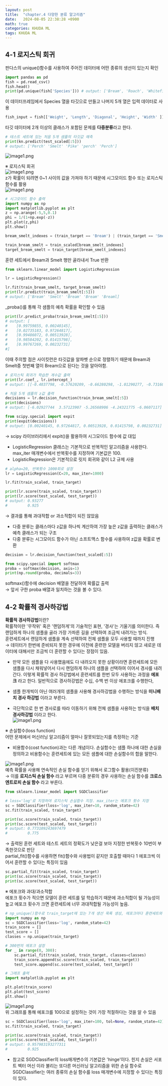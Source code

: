 ```yaml
---
layout: post
title:  "chapter.4 다양한 분류 알고리즘"
date:   2024-08-05 22:38:28 +0900
math: true
categories: KHUDA ML
tags: KHUDA ML
---
```


## 4-1 로지스틱 회귀  

판다스의 unique()함수를 사용하여 주어진 데이터에 어떤 종류의 생선이 있는지 확인  

```python
import pandas as pd
fish = pd.read_csv()
fish.head()
print(pd.unique(fish['Species'])) # output: ['Bream', 'Roach', 'Whitefish', 'Parkki', 'Perch', 'pike', 'Smelt' ]
```
이 데이터프레임에서 Species 열을 타깃으로 만들고 나머지 5개 열은 입력 데이터로 사용  

```python
fish_input = fish[['Weight', 'Length', 'Diagonal', 'Height', 'Width' ]].to_numpy()
```
타깃 데이터에 2개 이상의 클래스가 포함된 문제를 **다중분류**라고 한다.  

```python
# 테스트 세트에 있는 처음 5개 샘플의 타깃값 예측
print(kn.predict(test_scaled[:5]))
# output: ['Perch' 'Smelt' 'Pike' 'perch' 'Perch']
```
![image1.png](/assets/images/HW4/image2.png)    


※ 로지스틱 회귀  
![image1.png](/assets/images/HW4/image1.png)  
z가 확률이 되려면 0~1 사이의 값을 가져야 하기 때문에 시그모이드 함수 또는 로지스틱 함수를 활용  
![image1.png](/assets/images/HW4/image3.png)  

```python
# 시그모이드 함수 출력
import numpy as np
import matplotlib.pyplot as plt
z = np.arange(-5,5,0.1)
phi = 1/(1+np.exp(-z))
plt.plot(z,phi)
plt.show()
```
```python
bream_smelt_indexes = (train_target == 'Bream') | (train_target == 'Smelt')

train_bream_smelt = train_scaled[bream_smelt_indexes]
target_bream_smelt = train_target[bream_smelt_indexes]
```
훈련 세트에서 Bream과 Smelt 행만 골라내서 True 반환  
```python
from sklearn.linear_model import LogisticRegression

lr = LogisticRegression()

lr.fit(train_bream_smelt, target_bream_smelt)
print(lr.predict(train_bream_smelt[:5]))
# output: ['Bream' 'Smelt' 'Bream' 'Bream' 'Breaml]
```
_proba()를 통해 각 샘플의 예측 확률을 확인할 수 있음  
```python
print(lr.predict_proba(train_bream_smelt[:5]))
# output: [
#    [0.99759855, 0.00240145],
#    [0.02735183, 0.97264817],
#    [0.99486072, 0.00513928],
#    [0.98584202, 0.01415798],
#    [0.99767269, 0.00232731]
#]
```
이때 주의할 점은 사이킷런은 타깃값을 알파벳 순으로 정렬하기 때문에 Bream과 Smelt중 첫번째 열이 Bream으로 된다는 것을 알아야함.  

```python
# 로지스틱 회귀가 학습한 계수값 출력
print(lr.coef_, lr.intercept_)
# output: [[-0.4037798, -0.57620209, -0.66280298, -1.01290277, -0.73168947],[-2.16155132]

# 처음 5개 샘플의 z값 출력
decisions = lr.decision_function(train_bream_smelt[:5])
print(decisions)
# output: [-6.02927744  3.57123907 -5.26568906 -4.24321775 -6.0607117]

```

```python
from scipy.special import expit
print(expit(decisions))
# output: [0.00240145, 0.97264817, 0.00513928, 0.01415798, 0.00232731]
```
→ scipy 라이브러리에서 expit()을 활용하여 시그모이드 함수에 값 대입  

- LogisticRegression 클래스는 기본적으로 반복적인 알고리즘을 사용한다. max_iter 매개변수에서 반복횟수를 지정하며 기본값은 100.   
- LogisticRegression은 기본적으로 릿지 회귀와 같이 L2 규제 사용  

```python
# alpha=20, 반복횟수 1000회로 설정
lr = LogisticRegression(C=20, max_iter=1000)

lr.fit(train_scaled, train_target)

print(lr.score(train_scaled, train_target))
print(lr.score(test_scaled, test_target))
# output: 0.93277
#         0.925
```
→ 결과를 통해 과대적합 or 과소적합이 되진 않았음  

- 다중 분류는 클래스마다 z값을 하나씩 계산하여 가장 높은 z값을 출력하는 클래스가 예측 클래스가 되는 구조  
- 다중 분류는 시그모이드 함수가 아닌 소프트맥스 함수를 사용하여 z값을 확률로 변환  

```python
decision = lr.decision_function(test_scaled[:5])

from scipy.special import softmax
proba = softmax(decision, axis=1)
print(np.round(proba, decimals=3))
```
softmax()함수에 decision 배열을 전달하여 확률값 출력  
→ 앞서 구한 proba 배열과 일치하는 것을 볼 수 있다.  


## 4-2 확률적 경사하강법  
**확률적 경사하강법**이란?  
확률적이란 '무작위' 혹은 '랜덤하게'의 기술적인 표현, '경사'는 기울기를 의미한다. 즉 랜덤하게 하나의 샘플을 골라 가장 가파른 길을 선택하여 조금씩 내려가는 방식.  
훈련세트에서 랜덤하게 샘플을 계속 선택하여 전체 샘플을 모두 사용할 때까지 진행   
→ 데이터가 한번에 준비되지 못한 경우에 이전에 훈련한 모델을 버리지 않고 새로운 데이터에 대해서만 조금씩 더 훈련할 수 있다는 장점이 있음.  

- 만약 모든 샘플을 다 사용했음에도 다 내려오지 못한 상황이라면 훈련세트에 모든 샘플을 다시 채워넣어서 다시 랜덤하게 하나의 샘플을 선택하여 이어서 경사를 내려간다. 이렇게 확률적 경사 하강법에서 훈련세트를 한번 모두 사용하는 과정을 **에포크** 라고 한다. 일반적으로 경사하강법은 수십, 수백 번 이상 에포크를 수행한다,  

- 샘플 한개씩이 아닌 여러개의 샘플을 사용해 경사하강법을 수행하는 방식을 **미니배치 경사 하강법** 이라고 부른다.  
- 극단적으로 한 번 경사로를 따라 이동하기 위해 전체 샘플을 사용하는 방식을 **배치 경사하강법** 이라고 한다.  
![image1.png](/assets/images/HW4/image4.png)  

※ 손실함수(loss function)  
어떤 문제에서 머신러닝 알고리즘이 얼마나 잘못되었는지를 측정하는 기준  

- 비용함수(cost function)과는 다른 개념이다. 손실함수는 샘플 하나에 대한 손실을 정의하고 비용함수는 훈련세트에 있는 모든 샘플에 대한 손실함수의 합을 말한다.  

![image1.png](/assets/images/HW4/image5.png)  
예측 확률을 사용해 연속적인 손실 함수를 얻기 위해서 로그함수 활용(이진분류)  
→ 이를 **로지스틱 손실 함수** 라고 부르며 다중 분류의 경우 사용하는 손실 함수를 **크로스엔트로피 손실 함수** 라고 부른다.  

```python
from sklearn.linear_model import SGDClassifier

# loss='log'로 지정하여 로지스틱 손실함수 지정. max_iter는 에포크 횟수 지정
sc = SGDClassifier(loss='log', max_iter=10, random_state=42)
sc.fit(train_scaled, train_target)

print(sc.score(train_scaled, train_target))
print(sc.score(test_scaled, test_target))
# output: 0.773109243697479
#         0.775
```
→ 출력된 훈련 세트와 테스트 세트의 정확도가 낮은걸 보아 지정한 반복횟수 10번이 부족한것으로 판단  
partial_fit()함수를 사용하면 fit()함수와 사용법이 같지만 호출할 때마다 1 에포크씩 이어서 훈련할 수 있다는 특징이 있음  
```python
sc.partial_fit(train_scaled, train_target)
print(sc.score(train_scaled, train_target))
print(sc.score(test_scaled, test_target))
```

※ 에포크와 과대/과소적합  
에포크 횟수가 적으면 모델이 훈련 세트를 덜 학습하기 때문에 과소적합이 될 가능성이 높고 에포크 횟수가 크면 훈련세트에 너무 과대적합될 가능성이 높음.  
```python
# np_unique()함수로 train_target에 있는 7개 생선 목록 생성, 에포크마다 훈련세트와 테스트세트에 대한 점수 기록을 위해 2개의 리스트 준비  
import numpy as np
sc = SGDClassifier(loss='log', random_state=42)
train_score = []
test_score = []
classes = np.unique(train_target)

# 300번의 에포크 설정
for _ in range(0, 300):
    sc.partial_fit(train_scaled, train_target, classes=classes)
    train_score.append(sc.score(train_scaled, train_target))
    test_score.append(sc.score(test_scaled, test_target))

# 그래프 출력
import matplotlib.pyplot as plt

plt.plot(train_score)
plt.plot(test_score)
plt.show()
```
![image1.png](/assets/images/HW4/image6.png)    
위 그래프를 통해 에포크를 100으로 설정하는 것이 가장 적절하다는 것을 알 수 있음  

```python
sc = SGDClassifier(loss='log', max_iter=100, tol=None, random_state=42)
sc.fit(train_scaled, train_target)

print(sc.score(train_scaled, train_target))
print(sc.score(test_scaled, test_target))
# output: 0.957983193277311
#         0.925
```

- 참고로 SGDClassifier의 loss매개변수의 기본값은 'hinge'이다. 힌지 손실은 서포트 벡터 머신 이라 불리는 또다른 머신러닝 알고리즘을 위한 손실 함수로 SGDClassifier는 여러 종류의 손실 함수를 loss 매개변수에 지정할 수 있다는 특징이 있다.  

